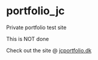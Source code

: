 # portfolio_jc
Private portfolio test site 

This is NOT done

Check out the site @ [jcportfolio.dk](https://jcportfolio.dk/)
